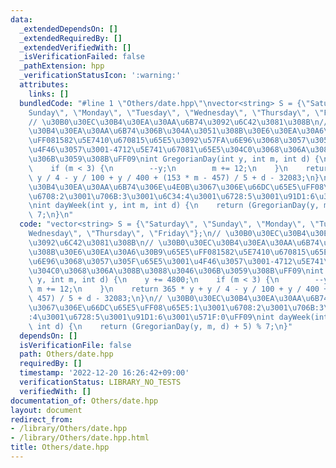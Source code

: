 ```yaml
---
data:
  _extendedDependsOn: []
  _extendedRequiredBy: []
  _extendedVerifiedWith: []
  _isVerificationFailed: false
  _pathExtension: hpp
  _verificationStatusIcon: ':warning:'
  attributes:
    links: []
  bundledCode: "#line 1 \"Others/date.hpp\"\nvector<string> S = {\"Saturday\", \"\
    Sunday\", \"Monday\", \"Tuesday\", \"Wednesday\", \"Thursday\", \"Friday\"};\n\
    // \u30B0\u30EC\u30B4\u30EA\u30AA\u6B74\u3092\u6C42\u3081\u308B\n// \u30B0\u30EC\
    \u30B4\u30EA\u30AA\u6B74\u306B\u304A\u3051\u308B\u30E6\u30EA\u30A6\u30B9\u65E5\
    \uFF081582\u5E7410\u670815\u65E5\u3092\u57FA\u6E96\u3068\u3057\u305F\u65E5\u3001\
    \u4F46\u3057\u3001-4712\u5E741\u67081\u65E5\u304C0\u3068\u306A\u308B\u3088\u3046\
    \u306B\u3059\u308B\uFF09\nint GregorianDay(int y, int m, int d) {\n    y += 4800;\n\
    \    if (m < 3) {\n        --y;\n        m += 12;\n    }\n    return 365 * y +\
    \ y / 4 - y / 100 + y / 400 + (153 * m - 457) / 5 + d - 32083;\n}\n// \u30B0\u30EC\
    \u30B4\u30EA\u30AA\u6B74\u306E\u4E0B\u3067\u306E\u66DC\u65E5\uFF08\u65E5:1\u3001\
    \u6708:2\u3001\u706B:3\u3001\u6C34:4\u3001\u6728:5\u3001\u91D1:6\u3001\u571F:0\uFF09\
    \nint dayWeek(int y, int m, int d) {\n    return (GregorianDay(y, m, d) + 5) %\
    \ 7;\n}\n"
  code: "vector<string> S = {\"Saturday\", \"Sunday\", \"Monday\", \"Tuesday\", \"\
    Wednesday\", \"Thursday\", \"Friday\"};\n// \u30B0\u30EC\u30B4\u30EA\u30AA\u6B74\
    \u3092\u6C42\u3081\u308B\n// \u30B0\u30EC\u30B4\u30EA\u30AA\u6B74\u306B\u304A\u3051\
    \u308B\u30E6\u30EA\u30A6\u30B9\u65E5\uFF081582\u5E7410\u670815\u65E5\u3092\u57FA\
    \u6E96\u3068\u3057\u305F\u65E5\u3001\u4F46\u3057\u3001-4712\u5E741\u67081\u65E5\
    \u304C0\u3068\u306A\u308B\u3088\u3046\u306B\u3059\u308B\uFF09\nint GregorianDay(int\
    \ y, int m, int d) {\n    y += 4800;\n    if (m < 3) {\n        --y;\n       \
    \ m += 12;\n    }\n    return 365 * y + y / 4 - y / 100 + y / 400 + (153 * m -\
    \ 457) / 5 + d - 32083;\n}\n// \u30B0\u30EC\u30B4\u30EA\u30AA\u6B74\u306E\u4E0B\
    \u3067\u306E\u66DC\u65E5\uFF08\u65E5:1\u3001\u6708:2\u3001\u706B:3\u3001\u6C34\
    :4\u3001\u6728:5\u3001\u91D1:6\u3001\u571F:0\uFF09\nint dayWeek(int y, int m,\
    \ int d) {\n    return (GregorianDay(y, m, d) + 5) % 7;\n}"
  dependsOn: []
  isVerificationFile: false
  path: Others/date.hpp
  requiredBy: []
  timestamp: '2022-12-20 16:26:42+09:00'
  verificationStatus: LIBRARY_NO_TESTS
  verifiedWith: []
documentation_of: Others/date.hpp
layout: document
redirect_from:
- /library/Others/date.hpp
- /library/Others/date.hpp.html
title: Others/date.hpp
---
```

